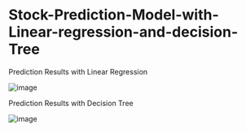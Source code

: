 # Stock-Prediction-Model-with-Linear-regression-and-decision-Tree

Prediction Results with Linear Regression

![image](https://github.com/Yashkumar-19/Stock-Closed-Price-Prediction/assets/70682265/7d13fae4-79d4-49c0-ab5f-4d71eb6296b3)

Prediction Results with Decision Tree

![image](https://github.com/Yashkumar-19/Stock-Closed-Price-Prediction/assets/70682265/fa450b6f-ac74-46f2-b747-b2461cd08be9)

